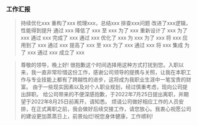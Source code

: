 ### 工作汇报

> 持续优化xxx 重构了xxx 梳理xxx，总结xxx 排查xxx问题 改进了xxx逻辑，性能得到提升 通过 xxx 降低了 xxx 至 xxx 为了 xxx 重新设计了 xxx 为了 xxx 通过 xxx 完成了 xxx 通过 xxx 优化了 xxx 为 xxx 为了 xxx 将 xxx 应用到了 xxx 通过 xxx 提高了 xxx 至 xxx 为了 xxx 通过 xxx 将 xxx 集成 为了 xxx 通过 xxx 成立了 xxx

> 尊敬的领导，晚上好! 很抱歉这个时间选择用这种方式打扰到您。入职以来，我一直非常珍惜这份工作，感谢公司领导的提携与关照，让我在本职工作与专业技能上都有了跨越性的进步，这将成为我职业生涯中一笔宝贵的财富。 由于一些现实因素以及对个人职业规划，经过慎重考虑，现向公司提出辞职。 给公司带来的不便深感抱歉，于2022年7月25日提出离职，并期望于2022年8月25日前离开，请知悉。 烦请公司做好相应工作的人员安排，在正式离职之前，我会做好后续交接工作，请您放心。我衷心祝愿公司的建设更加蒸蒸日上，前景灿烂!祝您身体健康，工作顺利!